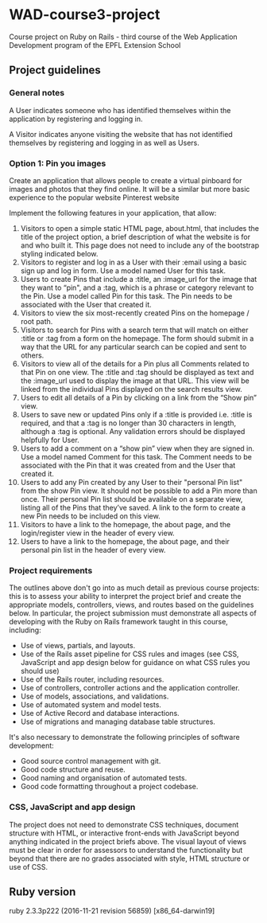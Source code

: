 # WAD-course3-project
Course project on Ruby on Rails - third course of the Web Application Development program of the EPFL Extension School

## Project guidelines

### General notes
A User indicates someone who has identified themselves within the application by registering and logging in.

A Visitor indicates anyone visiting the website that has not identified themselves by registering and logging in as well as Users.

### Option 1: Pin you images
Create an application that allows people to create a virtual pinboard for images and photos that they find online. It will be a similar but more basic experience to the popular website Pinterest website

Implement the following features in your application, that allow:

1. Visitors to open a simple static HTML page, about.html, that includes the title of the project option, a brief description of what the website is for and who built it. This page does not need to include any of the bootstrap styling indicated below.
2. Visitors to register and log in as a User with their :email using a basic sign up and log in form. Use a model named User for this task.
3. Users to create Pins that include a :title, an :image_url for the image that they want to “pin", and a :tag, which is a phrase or category relevant to the Pin. Use a model called Pin for this task. The Pin needs to be associated with the User that created it.
4. Visitors to view the six most-recently created Pins on the homepage / root path.
5. Visitors to search for Pins with a search term that will match on either :title or :tag from a form on the homepage. The form should submit in a way that the URL for any particular search can be copied and sent to others.
6. Visitors to view all of the details for a Pin plus all Comments related to that Pin on one view. The :title and :tag should be displayed as text and the :image_url used to display the image at that URL. This view will be linked from the individual Pins displayed on the search results view.
7. Users to edit all details of a Pin by clicking on a link from the “Show pin” view.
8. Users to save new or updated Pins only if a :title is provided i.e. :title is required, and that a :tag is no longer than 30 characters in length, although a :tag is optional. Any validation errors should be displayed helpfully for User.
9. Users to add a comment on a “show pin” view when they are signed in. Use a model named Comment for this task. The Comment needs to be associated with the Pin that it was created from and the User that created it.
10. Users to add any Pin created by any User to their "personal Pin list" from the show Pin view. It should not be possible to add a Pin more than once. Their personal Pin list should be available on a separate view, listing all of the Pins that they’ve saved. A link to the form to create a new Pin needs to be included on this view.
11. Visitors to have a link to the homepage, the about page, and the login/register view in the header of every view.
12. Users to have a link to the homepage, the about page, and their personal pin list in the header of every view.

### Project requirements
The outlines above don't go into as much detail as previous course projects: this is to assess your ability to interpret the project brief and create the appropriate models, controllers, views, and routes based on the guidelines below. In particular, the project submission must demonstrate all aspects of developing with the Ruby on Rails framework taught in this course, including:

* Use of views, partials, and layouts.
* Use of the Rails asset pipeline for CSS rules and images (see CSS, JavaScript and app design below for guidance on what CSS rules you should use)
* Use of the Rails router, including resources.
* Use of controllers, controller actions and the application controller.
* Use of models, associations, and validations.
* Use of automated system and model tests.
* Use of Active Record and database interactions.
* Use of migrations and managing database table structures.

It's also necessary to demonstrate the following principles of software development:

* Good source control management with git.
* Good code structure and reuse.
* Good naming and organisation of automated tests.
* Good code formatting throughout a project codebase.

### CSS, JavaScript and app design
The project does not need to demonstrate CSS techniques, document structure with HTML, or interactive front-ends with JavaScript beyond anything indicated in the project briefs above. The visual layout of views must be clear in order for assessors to understand the functionality but beyond that there are no grades associated with style, HTML structure or use of CSS.


## Ruby version
ruby 2.3.3p222 (2016-11-21 revision 56859) [x86_64-darwin19]
